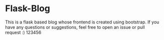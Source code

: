 # Flask-Blog
This is a flask based blog whose frontend is created using bootstrap.
If you have any questions or suggestions, feel free to open an issue or pull request :)
123456